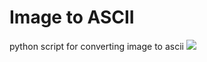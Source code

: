 # Image to ASCII
 python script for converting image to ascii
<img src="https://cdn.discordapp.com/attachments/563023339350654986/722924859604074547/unknown.png">
